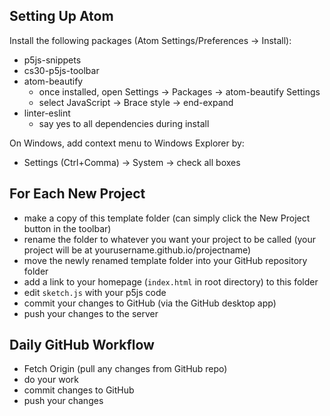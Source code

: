## Setting Up Atom

Install the following packages (Atom Settings/Preferences -> Install):
- p5js-snippets
- cs30-p5js-toolbar
- atom-beautify
  - once installed, open Settings -> Packages -> atom-beautify Settings
  - select JavaScript -> Brace style -> end-expand
- linter-eslint
  - say yes to all dependencies during install

On Windows, add context menu to Windows Explorer by:
- Settings (Ctrl+Comma) -> System -> check all boxes

## For Each New Project

- make a copy of this template folder (can simply click the New Project button in the toolbar)
- rename the folder to whatever you want your project to be called (your project will be at yourusername.github.io/projectname)
- move the newly renamed template folder into your GitHub repository folder
- add a link to your homepage (`index.html` in root directory) to this folder
- edit `sketch.js` with your p5js code
- commit your changes to GitHub (via the GitHub desktop app)
- push your changes to the server

## Daily GitHub Workflow

- Fetch Origin (pull any changes from GitHub repo)
- do your work
- commit changes to GitHub
- push your changes
